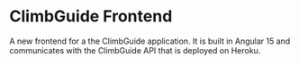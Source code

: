 # ClimbGuide Frontend
A new frontend for a the ClimbGuide application. It is built in Angular 15 and communicates with the ClimbGuide API that is deployed on Heroku.

